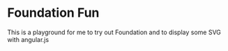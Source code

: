 Foundation Fun
==============

This is a playground for me to try out Foundation and to display some SVG with angular.js

